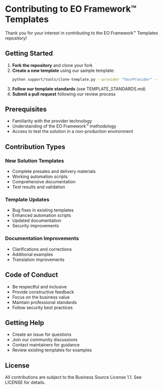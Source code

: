 # Contributing to EO Framework™ Templates

Thank you for your interest in contributing to the EO Framework™ Templates repository!

## Getting Started

1. **Fork the repository** and clone your fork
2. **Create a new template** using our sample template:
   ```bash
   python support/tools/clone-template.py --provider "YourProvider" --category "YourCategory" --solution "YourSolution"
   ```
3. **Follow our template standards** (see TEMPLATE_STANDARDS.md)
4. **Submit a pull request** following our review process

## Prerequisites

- Familiarity with the provider technology
- Understanding of the EO Framework™ methodology
- Access to test the solution in a non-production environment

## Contribution Types

### New Solution Templates
- Complete presales and delivery materials
- Working automation scripts
- Comprehensive documentation
- Test results and validation

### Template Updates
- Bug fixes in existing templates
- Enhanced automation scripts
- Updated documentation
- Security improvements

### Documentation Improvements
- Clarifications and corrections
- Additional examples
- Translation improvements

## Code of Conduct

- Be respectful and inclusive
- Provide constructive feedback
- Focus on the business value
- Maintain professional standards
- Follow security best practices

## Getting Help

- Create an issue for questions
- Join our community discussions
- Contact maintainers for guidance
- Review existing templates for examples

## License

All contributions are subject to the Business Source License 1.1. See LICENSE for details.